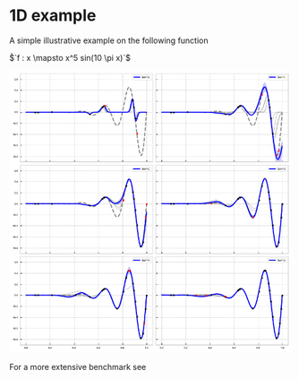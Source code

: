 
# 1D example

A simple illustrative example on the following function

$̀`f : x \mapsto  x^5 sin(10 \pi x)`$

<img src="public/example_krg.png" title="1d"/>

For a more extensive benchmark see

